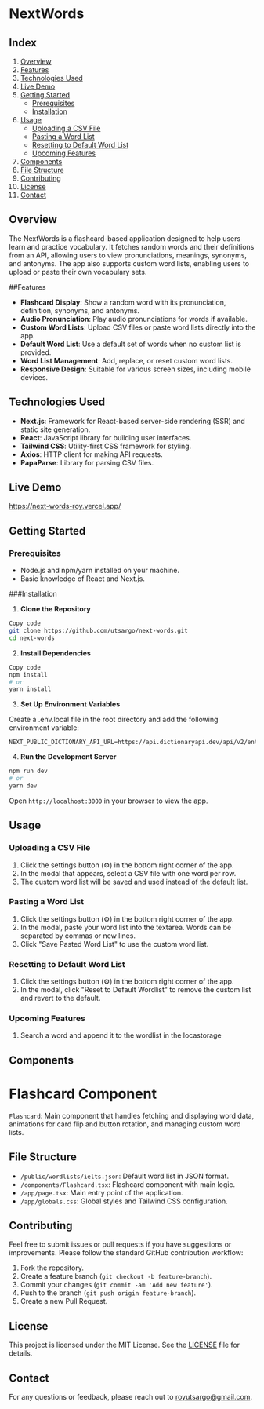 # NextWords

## Index

1. [Overview](#overview)
2. [Features](#features)
3. [Technologies Used](#technologies-used)
4. [Live Demo](#live-demo)
5. [Getting Started](#getting-started)
   - [Prerequisites](#prerequisites)
   - [Installation](#installation)
6. [Usage](#usage)
   - [Uploading a CSV File](#uploading-a-csv-file)
   - [Pasting a Word List](#pasting-a-word-list)
   - [Resetting to Default Word List](#resetting-to-default-word-list)
   - [Upcoming Features](#upcoming-features)
7. [Components](#components)
8. [File Structure](#file-structure)
9. [Contributing](#contributing)
10. [License](#license)
11. [Contact](#contact)

## Overview

The NextWords is a flashcard-based application designed to help users learn and practice vocabulary. It fetches random words and their definitions from an API, allowing users to view pronunciations, meanings, synonyms, and antonyms. The app also supports custom word lists, enabling users to upload or paste their own vocabulary sets.

##Features

- **Flashcard Display**: Show a random word with its pronunciation, definition, synonyms, and antonyms.
- **Audio Pronunciation**: Play audio pronunciations for words if available.
- **Custom Word Lists**: Upload CSV files or paste word lists directly into the app.
- **Default Word List**: Use a default set of words when no custom list is provided.
- **Word List Management**: Add, replace, or reset custom word lists.
- **Responsive Design**: Suitable for various screen sizes, including mobile devices.

## Technologies Used

- **Next.js**: Framework for React-based server-side rendering (SSR) and static site generation.
- **React**: JavaScript library for building user interfaces.
- **Tailwind CSS**: Utility-first CSS framework for styling.
- **Axios**: HTTP client for making API requests.
- **PapaParse**: Library for parsing CSV files.

## Live Demo

https://next-words-roy.vercel.app/

## Getting Started

### Prerequisites

- Node.js and npm/yarn installed on your machine.
- Basic knowledge of React and Next.js.

###Installation

1. **Clone the Repository**

```bash
Copy code
git clone https://github.com/utsargo/next-words.git
cd next-words
```

2. **Install Dependencies**

```bash
Copy code
npm install
# or
yarn install
```

3. **Set Up Environment Variables**

Create a .env.local file in the root directory and add the following environment variable:

```
NEXT_PUBLIC_DICTIONARY_API_URL=https://api.dictionaryapi.dev/api/v2/entries/en/
```

4. **Run the Development Server**

```bash
npm run dev
# or
yarn dev
```

Open `http://localhost:3000` in your browser to view the app.

## Usage

### Uploading a CSV File

1. Click the settings button (⚙️) in the bottom right corner of the app.
2. In the modal that appears, select a CSV file with one word per row.
3. The custom word list will be saved and used instead of the default list.

### Pasting a Word List

1. Click the settings button (⚙️) in the bottom right corner of the app.
2. In the modal, paste your word list into the textarea. Words can be separated by commas or new lines.
3. Click "Save Pasted Word List" to use the custom word list.

### Resetting to Default Word List

1. Click the settings button (⚙️) in the bottom right corner of the app.
2. In the modal, click "Reset to Default Wordlist" to remove the custom list and revert to the default.

### Upcoming Features

1. Search a word and append it to the wordlist in the locastorage

## Components

# Flashcard Component

`Flashcard`: Main component that handles fetching and displaying word data, animations for card flip and button rotation, and managing custom word lists.

## File Structure

- `/public/wordlists/ielts.json`: Default word list in JSON format.
- `/components/Flashcard.tsx`: Flashcard component with main logic.
- `/app/page.tsx`: Main entry point of the application.
- `/app/globals.css`: Global styles and Tailwind CSS configuration.

## Contributing

Feel free to submit issues or pull requests if you have suggestions or improvements. Please follow the standard GitHub contribution workflow:

1. Fork the repository.
2. Create a feature branch (`git checkout -b feature-branch`).
3. Commit your changes (`git commit -am 'Add new feature'`).
4. Push to the branch (`git push origin feature-branch`).
5. Create a new Pull Request.

## License

This project is licensed under the MIT License. See the [LICENSE](./LICENSE) file for details.

## Contact

For any questions or feedback, please reach out to royutsargo@gmail.com.
